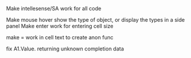 ﻿

Make intellesense/SA work for all code

Make mouse hover show the type of object, or display the types in a side panel
Make enter work for entering cell size

make = work in cell text to create anon func

fix A1.Value. returning unknown completion data